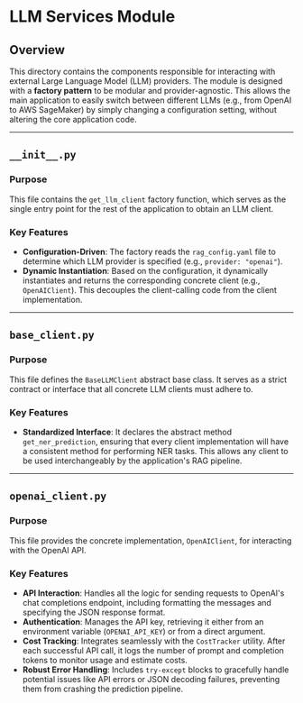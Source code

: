 # LLM Services Module

## Overview

This directory contains the components responsible for interacting with external Large Language Model (LLM) providers. The module is designed with a **factory pattern** to be modular and provider-agnostic. This allows the main application to easily switch between different LLMs (e.g., from OpenAI to AWS SageMaker) by simply changing a configuration setting, without altering the core application code.

---

## `__init__.py`

### Purpose

This file contains the `get_llm_client` factory function, which serves as the single entry point for the rest of the application to obtain an LLM client.

### Key Features

-   **Configuration-Driven**: The factory reads the `rag_config.yaml` file to determine which LLM provider is specified (e.g., `provider: "openai"`).
-   **Dynamic Instantiation**: Based on the configuration, it dynamically instantiates and returns the corresponding concrete client (e.g., `OpenAIClient`). This decouples the client-calling code from the client implementation.

---

## `base_client.py`

### Purpose

This file defines the `BaseLLMClient` abstract base class. It serves as a strict contract or interface that all concrete LLM clients must adhere to.

### Key Features

-   **Standardized Interface**: It declares the abstract method `get_ner_prediction`, ensuring that every client implementation will have a consistent method for performing NER tasks. This allows any client to be used interchangeably by the application's RAG pipeline.

---

## `openai_client.py`

### Purpose

This file provides the concrete implementation, `OpenAIClient`, for interacting with the OpenAI API.

### Key Features

-   **API Interaction**: Handles all the logic for sending requests to OpenAI's chat completions endpoint, including formatting the messages and specifying the JSON response format.
-   **Authentication**: Manages the API key, retrieving it either from an environment variable (`OPENAI_API_KEY`) or from a direct argument.
-   **Cost Tracking**: Integrates seamlessly with the `CostTracker` utility. After each successful API call, it logs the number of prompt and completion tokens to monitor usage and estimate costs.
-   **Robust Error Handling**: Includes `try-except` blocks to gracefully handle potential issues like API errors or JSON decoding failures, preventing them from crashing the prediction pipeline.